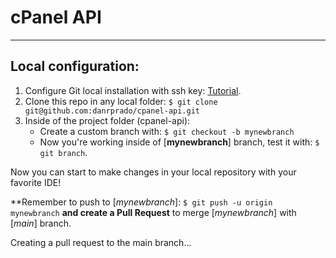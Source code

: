 # cPanel API
___
## Local configuration:
1. Configure Git local installation with ssh key: [Tutorial](https://medium.com/devops-with-valentine/2021-how-to-set-up-your-ssh-key-for-github-on-windows-10-afe6e729a3c0).
2. Clone this repo in any local folder:
```$ git clone git@github.com:danrprado/cpanel-api.git```
3. Inside of the project folder (cpanel-api):
   - Create a custom branch with: 
   ```$ git checkout -b mynewbranch  ```
   - Now you're working inside of [**mynewbranch**] branch, test it with: ```$ git branch```.

Now you can start to make changes in your local repository with your favorite IDE!

**Remember to push to [*mynewbranch*]: ```$ git push -u origin mynewbranch``` **and create a Pull Request** to merge [*mynewbranch*] with [*main*] branch.

Creating a pull request to the main branch...